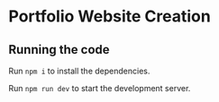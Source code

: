 
  # Portfolio Website Creation

  ## Running the code

  Run `npm i` to install the dependencies.

  Run `npm run dev` to start the development server.
  
